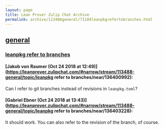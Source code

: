```yaml
---
layout: page
title: Lean Prover Zulip Chat Archive 
permalink: archive/113488general/71104leanpkgrefertobranches.html
---
```


## [general](index.html)
### [leanpkg refer to branches](71104leanpkgrefertobranches.html)

#### [Jakob von Raumer (Oct 24 2018 at 12:49)](https://leanprover.zulipchat.com/#narrow/stream/113488-general/topic/leanpkg refer to branches/near/136400992):
Can I refer to git branches instead of revisions in `leanpkg.toml`?

#### [Gabriel Ebner (Oct 24 2018 at 13:43)](https://leanprover.zulipchat.com/#narrow/stream/113488-general/topic/leanpkg refer to branches/near/136403228):
It should work.  You can also refer to the revision of the branch, of course.

